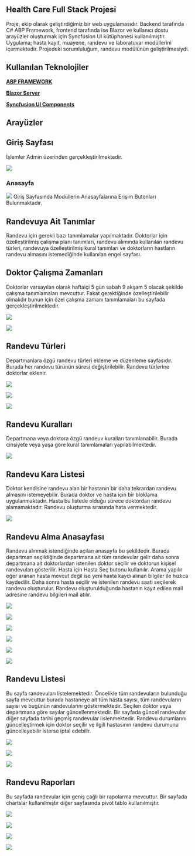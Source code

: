 ## Health Care Full Stack Projesi
Proje, ekip olarak geliştirdiğimiz bir web uygulamasıdır. Backend tarafında C# ABP Framework, frontend tarafında ise Blazor ve kullanıcı dostu arayüzler oluşturmak için Syncfusion UI kütüphanesi kullanılmıştır. Uygulama; hasta kayıt, muayene, randevu ve laboratuvar modüllerini içermektedir. Projedeki sorumluluğum, randevu modülünün geliştirilmesiydi. 

## Kullanılan Teknolojiler
[**ABP FRAMEWORK**](https://abp.io/)

[**Blazor Server**](https://dotnet.microsoft.com/en-us/apps/aspnet/web-apps/blazor)

[**Syncfusion UI Components**](https://www.syncfusion.com/blazor-components)

## Arayüzler

## Giriş Sayfası
İşlemler Admin üzerinden gerçekleştirilmektedir.

![](images/23.JPG)

### Anasayfa

![](images/22.JPG)
Giriş Sayfasında Modüllerin Anasayfalarına Erişim Butonları Bulunmaktadır.

## Randevuya Ait Tanımlar
Randevu için gerekli bazı tanımlamalar yapılmaktadır. Doktorlar için özelleştirilmiş çalışma planı tanımları, randevu alımında kullanılan randevu türleri, randevuya özelleştirilmiş kural tanımları ve doktorların hastların randevu almasını istemediğinde kullanılan engel sayfası.

## Doktor Çalışma Zamanları
Doktorlar varsayılan olarak haftaiçi 5 gün sabah 9 akşam 5 olacak şekilde çalışma tanımlamaları mevcuttur. Fakat gerektiğinde özelleştirilebilir olmalıdır bunun için özel çalışma zamanı tanımlamaları bu sayfada gerçekleştirilmektedir.

![](images/1.JPG)

![](images/2.JPG)

## Randevu Türleri
Departmanlara özgü randevu türleri ekleme ve düzenleme sayfasıdır. Burada her randevu türünün süresi değiştirilebilir. Randevu türlerine doktorlar eklenir.

![](images/3.JPG)

![](images/4.JPG)

![](images/5.JPG)

## Randevu Kuralları
Departmana veya doktora özgü randeuv kuralları tanımlanabilir. Burada cinsiyete veya yaşa göre kural tanımlamaları yapılabilmektedir.

![](images/6.JPG)

## Randevu Kara Listesi
Doktor kendisine randevu alan bir hastanın bir daha tekrardan randevu almasını istemeyebilir. Burada doktor ve hasta için bir bloklama uygulanmaktadır. Hasta bu listede olduğu sürece doktordan randevu alamamaktadır. Randevu oluşturma sırasında hata vermektedir.

![](images/7.JPG)

## Randevu Alma Anasayfası
Randevu alınmak istendiğinde açılan anasayfa bu şekildedir. Burada departman seçildiğinde departmana ait tüm randevular gelir daha sonra departmana ait doktorlardan istenilen doktor seçilir ve doktorun kişisel randevuları gösterilir. Hasta için Hasta Seç butonu kullanılır. Arama yapılır eğer aranan hasta mevcut değil ise yeni hasta kaydı alınan bilgiler ile hızlıca kaydedilir. Daha sonra hasta seçilir ve istenilen randevu saati seçilerek randevu oluşturulur. Randevu oluşturulduğunda hastanın kayıt edilen mail adresine randevu bilgileri mail atılır.

![](images/8.JPG)

![](images/9.JPG)

![](images/10.JPG)

![](images/11.JPG)

![](images/13.JPG)

![](images/14.JPG)

## Randevu Listesi
Bu sayfa randevuları listelemektedir. Öncelikle tüm randevuların bulunduğu sayfa mevcuttur burada hastaneye ait tüm hasta sayısı, tüm randevuların sayısı ve bugünün randevularını göstermektedir. Seçilen doktor veya departmana göre sayılar güncellenmektedir. Bir sayfada güncel randevular diğer sayfada tarihi geçmiş randevular lislenmektedir. Randevu durumlarını güncelleştirmek için doktor seçilir ve ilgili hastasının randevu durumunu güncelleyebilir isterse iptal edebilir.

![](images/15.JPG)

![](images/16.JPG)

![](images/17.png)

## Randevu Raporları
Bu sayfada randevular için geniş çağlı bir rapolarma mevcuttur. Bir sayfada chartslar kullanılmıştır diğer sayfasında pivot tablo kullanılmıştır.

![](images/18.JPG)

![](images/19.JPG)

![](images/20.JPG)

![](images/21.JPG)

